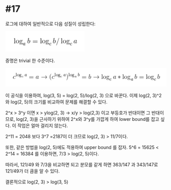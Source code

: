 # #17

로그에 대하여 일반적으로 다음 성질이 성립한다:

![basechange](/imgs/17_1.PNG)

증명은 trivial 한 수준이다.

![basechange](/imgs/17_2.PNG)

이 공식을 이용하여, log(3, 5) = log(2, 5)/log(2, 3) 으로 바꾼다.
이제 log(2, 3)^2 와 log(2, 5)의 크기를 비교하여 문제를 해결할 수 있다.

2^x > 3^y 이면 x > ylog(2, 3) -> x/y > log(2,3) 이고 부등호가 반대이면 그 반대이므로, log(2, 3)을 근사하기 위하여
2^x와 3^y를 가깝게 하여 lower bound를 잡고 싶다. 이 작업은 얼마 걸리지 않는다.

2^11 = 2048 보다 3^7 =2187이 더 크므로 log(2, 3) > 11/7이다.

또한, 같은 방법을 log(2, 5)에도 적용하여 upper bound 를 잡자. 5^6 = 15625 < 2^14 = 16384 를 이용하면,
7/3 > log(2, 5)이다.

따라서, 121/49 와 7/3을 비교하면 되고 분모를 같게 하면 363/147 과 343/147로 121/49가 더 큼을 알 수 있다.

결론적으로 log(2, 3) > log(3, 5)
